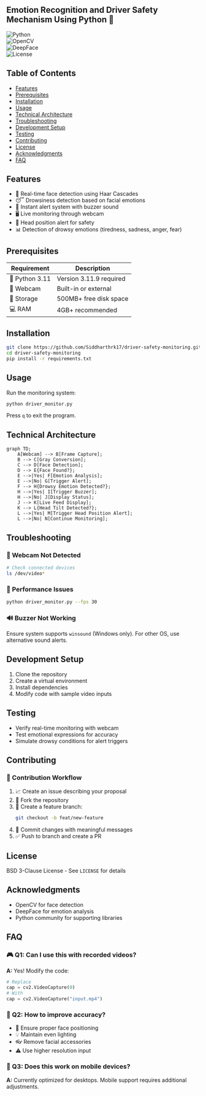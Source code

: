 ## Emotion Recognition and Driver Safety Mechanism Using Python 🚗

![Python](https://img.shields.io/badge/python-3.11.9%2B-blue)  
![OpenCV](https://img.shields.io/badge/OpenCV-4.9-green)  
![DeepFace](https://img.shields.io/badge/DeepFace-0.0.89-orange)  
![License](https://img.shields.io/badge/License-MIT-yellow)  

## Table of Contents
- [Features](#features)
- [Prerequisites](#prerequisites)
- [Installation](#installation)
- [Usage](#usage)
- [Technical Architecture](#technical-architecture)
- [Troubleshooting](#troubleshooting)
- [Development Setup](#development-setup)
- [Testing](#testing)
- [Contributing](#contributing)
- [License](#license)
- [Acknowledgments](#acknowledgments)
- [FAQ](#faq)

## Features
- 🎥 Real-time face detection using Haar Cascades
- 😴 Drowsiness detection based on facial emotions
- 🔔 Instant alert system with buzzer sound
- 🖥️ Live monitoring through webcam
- 🚦 Head position alert for safety
- 📊 Detection of drowsy emotions (tiredness, sadness, anger, fear)

## Prerequisites

| Requirement          | Description                     |
|----------------------|---------------------------------|
| 🐍 Python 3.11       | Version 3.11.9 required        |
| 📸 Webcam            | Built-in or external           |
| 💾 Storage           | 500MB+ free disk space         |
| 💻 RAM               | 4GB+ recommended               |

## Installation

```bash
git clone https://github.com/Siddharthrk17/driver-safety-monitoring.git
cd driver-safety-monitoring
pip install -r requirements.txt
```

## Usage

Run the monitoring system:

```bash
python driver_monitor.py
```

Press `q` to exit the program.

## Technical Architecture

```mermaid
graph TD;
    A[Webcam] --> B[Frame Capture];
    B --> C[Gray Conversion];
    C --> D[Face Detection];
    D --> E{Face Found?};
    E -->|Yes| F[Emotion Analysis];
    E -->|No| G[Trigger Alert];
    F --> H{Drowsy Emotion Detected?};
    H -->|Yes| I[Trigger Buzzer];
    H -->|No| J[Display Status];
    J --> K[Live Feed Display];
    K --> L{Head Tilt Detected?};
    L -->|Yes| M[Trigger Head Position Alert];
    L -->|No| N[Continue Monitoring];
```

## Troubleshooting

### 🎥 Webcam Not Detected

```bash
# Check connected devices
ls /dev/video*
```

### 🐢 Performance Issues

```bash
python driver_monitor.py --fps 30
```

### 🔊 Buzzer Not Working
Ensure system supports `winsound` (Windows only). For other OS, use alternative sound alerts.

## Development Setup

1. Clone the repository
2. Create a virtual environment
3. Install dependencies
4. Modify code with sample video inputs

## Testing

- Verify real-time monitoring with webcam
- Test emotional expressions for accuracy
- Simulate drowsy conditions for alert triggers

## Contributing

### 🔄 Contribution Workflow

1. 📈 Create an issue describing your proposal
2. 🍔 Fork the repository
3. 🌱 Create a feature branch:
   ```bash
   git checkout -b feat/new-feature
   ```
4. 🧐 Commit changes with meaningful messages
5. ✅ Push to branch and create a PR

## License

BSD 3-Clause License  - See `LICENSE` for details

## Acknowledgments

- OpenCV for face detection
- DeepFace for emotion analysis
- Python community for supporting libraries

## FAQ

### 🎮 Q1: Can I use this with recorded videos?

**A:** Yes! Modify the code:

```python
# Replace
cap = cv2.VideoCapture(0)
# With
cap = cv2.VideoCapture("input.mp4")
```

### 🎯 Q2: How to improve accuracy?

- 📸 Ensure proper face positioning
- 💡 Maintain even lighting
- 👓 Remove facial accessories
- ⚠️ Use higher resolution input

### 📱 Q3: Does this work on mobile devices?

**A:** Currently optimized for desktops. Mobile support requires additional adjustments.

